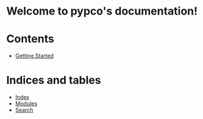 
# Welcome to pypco's documentation!

# Contents

* [Getting Started](gettingstarted.md)

# Indices and tables

* [Index](genindex.html)
* [Modules](modules.html)
* [Search](search.html)

